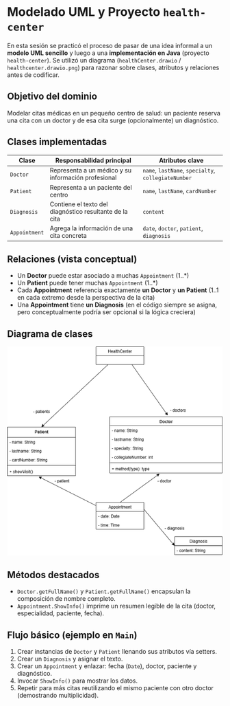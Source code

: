 # Modelado UML y Proyecto `health-center`

En esta sesión se practicó el proceso de pasar de una idea informal a un **modelo UML sencillo** y luego a una **implementación en Java** (proyecto `health-center`). Se utilizó un diagrama (`healthCenter.drawio` / `healthcenter.drawio.png`) para razonar sobre clases, atributos y relaciones antes de codificar.

## Objetivo del dominio

Modelar citas médicas en un pequeño centro de salud: un paciente reserva una cita con un doctor y de esa cita surge (opcionalmente) un diagnóstico.

## Clases implementadas

| Clase         | Responsabilidad principal                               | Atributos clave                                     |
| ------------- | ------------------------------------------------------- | --------------------------------------------------- |
| `Doctor`      | Representa a un médico y su información profesional     | `name`, `lastName`, `specialty`, `collegiateNumber` |
| `Patient`     | Representa a un paciente del centro                     | `name`, `lastName`, `cardNumber`                    |
| `Diagnosis`   | Contiene el texto del diagnóstico resultante de la cita | `content`                                           |
| `Appointment` | Agrega la información de una cita concreta              | `date`, `doctor`, `patient`, `diagnosis`            |

## Relaciones (vista conceptual)

- Un **Doctor** puede estar asociado a muchas `Appointment` (1..\*)
- Un **Patient** puede tener muchas `Appointment` (1..\*)
- Cada **Appointment** referencia exactamente **un Doctor** y **un Patient** (1..1 en cada extremo desde la perspectiva de la cita)
- Una **Appointment** tiene **un Diagnosis** (en el código siempre se asigna, pero conceptualmente podría ser opcional si la lógica creciera)

## Diagrama de clases

![health center](./health-center/healthcenter.drawio.png)

## Métodos destacados

- `Doctor.getFullName()` y `Patient.getFullName()` encapsulan la composición de nombre completo.
- `Appointment.ShowInfo()` imprime un resumen legible de la cita (doctor, especialidad, paciente, fecha).

## Flujo básico (ejemplo en `Main`)

1. Crear instancias de `Doctor` y `Patient` llenando sus atributos vía setters.
2. Crear un `Diagnosis` y asignar el texto.
3. Crear un `Appointment` y enlazar: fecha (`Date`), doctor, paciente y diagnóstico.
4. Invocar `ShowInfo()` para mostrar los datos.
5. Repetir para más citas reutilizando el mismo paciente con otro doctor (demostrando multiplicidad).
